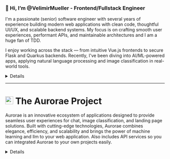 ### 👋 Hi, I’m @VelimirMueller - Frontend/Fullstack Engineer


I'm a passionate (senior) software engineer with several years of experience building modern web applications with clean code, thoughtful UI/UX, and scalable backend systems. My focus is on crafting smooth user experiences, performant APIs, and maintainable architectures and I am a huge fan of TDD.

I enjoy working across the stack — from intuitive Vue.js frontends to secure Flask and Quarkus backends. Recently, I've been diving into AI/ML-powered apps, applying natural language processing and image classification in real-world tools.
<details>
---

### 🔧 Technologies I Enjoy Working With
- **Frontend**: Vue 3, React, Vite, Webpack, TailwindCSS, Pinia, TypeScript
- **Backend**: Python (Flask, FastAPI), Kotlin (Quarkus), Node.js
- **DevOps**: Docker, GitHub Actions, NGINX
- **Databases**: PostgreSQL
- **Languages**: JavaScript/TypeScript, Python, Kotlin, Rust, WebAssembly

### 🔍 What I'm Currently Exploring
- LLMs and document intelligence
- Multi-language NLP (German/English)
- Secure authentication and scalable backend design
- Building developer-first tools with clean UI/UX

### 🧠 Fun Facts
- I care deeply about performance and user experience.
- I learn by building - most of my GitHub projects are live experiments.
- I’m always open to feedback, ideas, and collaboration.

---
</details>

____
# <img src="https://github.com/user-attachments/assets/12134a80-87bf-4ae1-8ee8-aeceb3309204" width="25" height="25" alt="The Aurorae project logo"> The Aurorae Project 

Aurorae is an innovative ecosystem of applications designed to provide seamless user experiences for chat, image classification, and landing page solutions. Built with cutting-edge technologies, Aurorae combines elegance, efficiency, and scalability and brings the power of machine learning and llm to your web application. Also includes API services so you can integrated Aurorae to your own projects easily.
<details>

---

### 🚀 Core Technologies
Aurorae leverages a variety of modern tools and frameworks to deliver a world-class experience:

- **Frontend**: Vue, Nuxt3, Vuetify
- **Backend**: Flask, FastAPI, Quarkus Framework
- **Languages**: JavaScript, TypeScript, Python, Kotlin, PHP
- **Database & Infrastructure**: Postgres, Docker

### 📌 Key Projects

#### 🔵 Aurorae Chat Frontend - to [repo](https://github.com/VelimirMueller/aurorae_chat_frontend)
A sleek and responsive Nuxt3-based application for real-time chat functionality.

#### 🔵 Aurorae WS Chatbot API - to [repo](https://github.com/VelimirMueller/aurorae_ws_chatbot_api)
A powerful Flask and Docker-based GPT4ALL chatbot websocket server.

#### 🔵 Aurorae Landing Page - to [repo](https://github.com/VelimirMueller/aurorae_landing_page)
A visually appealing landing page created with Vuetify, showcasing the Aurorae ecosystem.

#### 🔵 Aurorae Backend - to [repo](https://github.com/VelimirMueller/aurorae_backend)
A Kotlin-based backend built with the Quarkus framework for user verification and subscription management.

#### 🔵 Aurorae Images Frontend - to [repo]()
An intuitive Vue-based frontend for image classification.

---

### 🌟 Why Choose Aurorae?
- **Scalability**: Modular architecture to handle growth effortlessly.
- **Flexibility**: Built with versatile frameworks for adaptability.
- **Performance**: Optimized for speed and seamless user interaction.

---

</projects>

### 🤝 Get Involved
We welcome contributions and ideas! Feel free to explore, fork, and star the repositories.

<!---
VelimirMueller/VelimirMueller is a ✨ special ✨ repository because its `README.md` (this file) appears on your GitHub profile.
You can click the Preview link to take a look at your changes.
--->
